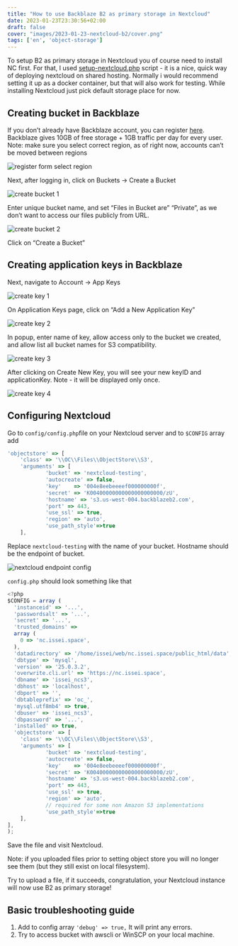 ```yaml
---
title: "How to use Backblaze B2 as primary storage in Nextcloud"
date: 2023-01-23T23:30:56+02:00
draft: false
cover: "images/2023-01-23-nextcloud-b2/cover.png"
tags: ['en', 'object-storage']
---
```


To setup B2 as primary storage in Nextcloud you of course need to install NC first. For that, I used [setup-nextcloud.php](https://download.nextcloud.com/server/installer/setup-nextcloud.php) script - it is a nice, quick way of deploying nextcloud on shared hosting. Normally i would recommend setting it up as a docker container, but that will also work for testing.
While installing Nextcloud just pick default storage place for now.

## Creating bucket in Backblaze

If you don’t already have Backblaze account, you can register [here](https://www.backblaze.com/b2/sign-up.html). Backblaze gives 10GB of free storage + 1GB traffic per day for every user.  
Note: make sure you select correct region, as of right now, accounts can’t be moved between regions

![register form select region](images/2023-01-23-nextcloud-b2/nextcloud-b2-1.png)

Next, after logging in, click on Buckets → Create a Bucket

![create bucket 1](images/2023-01-23-nextcloud-b2/nextcloud-b2-2.png)

Enter unique bucket name, and set “Files in Bucket are” “Private”, as we don’t want to access our files publicly from URL.

![create bucket 2](images/2023-01-23-nextcloud-b2/nextcloud-b2-3.png)

Click on “Create a Bucket”

## Creating application keys in Backblaze

Next, navigate to Account → App Keys

![create key 1](images/2023-01-23-nextcloud-b2/nextcloud-b2-4.png)

On Application Keys page, click on “Add a New Application Key”

![create key 2](images/2023-01-23-nextcloud-b2/nextcloud-b2-5.png)

In popup, enter name of key, allow access only to the bucket we created, and allow list all bucket names for S3 compatibility.

![create key 3](images/2023-01-23-nextcloud-b2/nextcloud-b2-6.png)

After clicking on Create New Key, you will see your new keyID and applicationKey. Note - it will be displayed only once.

![create key 4](images/2023-01-23-nextcloud-b2/nextcloud-b2-7.png)

## Configuring Nextcloud

Go to `config/config.php`file on your Nextcloud server and to `$CONFIG` array add 

```jsx
'objectstore' => [
    'class' => '\\OC\\Files\\ObjectStore\\S3',
    'arguments' => [
            'bucket' => 'nextcloud-testing',
            'autocreate' => false,
            'key'    => '004e8eebeeeef000000000f',
            'secret' => 'K00400000000000000000000/zU',
            'hostname' => 's3.us-west-004.backblazeb2.com',
            'port' => 443,
            'use_ssl' => true,
            'region' => 'auto',
            'use_path_style'=>true
    ],
```

Replace `nextcloud-testing` with the name of your bucket. Hostname should be the endpoint of bucket. 

![nextcloud endpoint config](images/2023-01-23-nextcloud-b2/nextcloud-b2-8.png)

`config.php` should look something like that

```jsx
<?php
$CONFIG = array (
  'instanceid' => '...',
  'passwordsalt' => '...',
  'secret' => '...',
  'trusted_domains' => 
  array (
    0 => 'nc.issei.space',
  ),
  'datadirectory' => '/home/issei/web/nc.issei.space/public_html/data',
  'dbtype' => 'mysql',
  'version' => '25.0.3.2',
  'overwrite.cli.url' => 'https://nc.issei.space',
  'dbname' => 'issei_ncs3',
  'dbhost' => 'localhost',
  'dbport' => '',
  'dbtableprefix' => 'oc_',
  'mysql.utf8mb4' => true,
  'dbuser' => 'issei_ncs3',
  'dbpassword' => '...',
  'installed' => true,
  'objectstore' => [
    'class' => '\\OC\\Files\\ObjectStore\\S3',
    'arguments' => [
            'bucket' => 'nextcloud-testing',
            'autocreate' => false,
            'key'    => '004e8eebeeeef000000000f',
            'secret' => 'K00400000000000000000000/zU',
            'hostname' => 's3.us-west-004.backblazeb2.com',
            'port' => 443,
            'use_ssl' => true,
            'region' => 'auto',
            // required for some non Amazon S3 implementations
            'use_path_style'=>true
    ],
],
);
```

Save the file and visit Nextcloud. 

Note: if you uploaded files prior to setting object store you will no longer see them (but they still exist on local filesystem).

Try to upload a file, if it succeeds, congratulation, your Nextcloud instance will now use B2 as primary storage!

## Basic troubleshooting guide

1. Add to config array `'debug' => true,` It will print any errors.
2. Try to access bucket with awscli or WinSCP on your local machine.